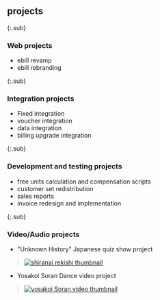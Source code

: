 ## projects

{:.sub}
### Web projects

- ebill revamp 
- ebill rebranding

{:.sub}
### Integration projects

- Fixed integration
- voucher integration
- data integration
- billing upgrade integration

{:.sub}
### Development and testing projects

- free units calculation and compensation scripts
- customer set redistribution
- sales reports
- invoice redesign and implementation

{:.sub}
### Video/Audio projects

- "Unknown History" Japanese quiz show project
>[![shiranai rekishi thumbnail](https://i.ytimg.com/vi/XYBG358OnmY/hqdefault.jpg)](https://www.youtube.com/watch?v=XYBG358OnmY)
- Yosakoi Soran Dance video project
>[![yosakoi Soran video thumbnail](https://i.ytimg.com/vi/y2ojdI9L2HY/hqdefault.jpg)](https://www.youtube.com/watch?v=y2ojdI9L2HY)